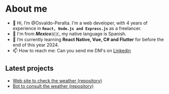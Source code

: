 # About me
- 👋 Hi, I’m @Osvaldo-Peralta. I'm a web developer, with 4 years of experience in **`React, Node.js and Express.js`** as a freelancer.
- 👀 I'm from ***Mexico***🇲🇽, my native language is Spanish.
- 🌱 I’m currently learning **React Native, Vue, C# and Flutter** for before the end of this year 2024.
- 📫 How to reach me: Can you send me DM's on [Linkedin](https://www.linkedin.com/in/osvaldo-peralta512/) 

<!---
Osvaldo-Peralta/Osvaldo-Peralta is a ✨ special ✨ repository because its `README.md` (this file) appears on your GitHub profile.
You can click the Preview link to take a look at your changes.
--->

## Latest projects
- [Web site to check the weather (repository) ](https://github.com/Osvaldo-Peralta/WeatheriaApp)
- [Bot to consult the weather (repository)](https://github.com/Osvaldo-Peralta/BotWeatheriaApp)

